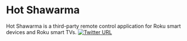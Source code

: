 # Hot Shawarma
Hot Shawarma is a third-party remote control application for Roku smart devices and Roku smart TVs.
[![Twitter URL](https://img.shields.io/twitter/url/https/twitter.com/bukotsunikki.svg?style=social&label=Follow%20%40bukotsunikki)](https://twitter.com/HotShawarmaApp?ref_src=twsrc%5Etfw)
